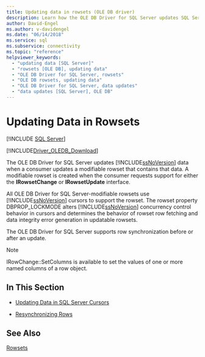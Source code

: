 ```yaml
---
title: Updating data in rowsets (OLE DB driver)
description: Learn how the OLE DB Driver for SQL Server updates SQL Server data when a consumer updates a modifiable rowset that contains that data.
author: David-Engel
ms.author: v-davidengel
ms.date: "06/14/2018"
ms.service: sql
ms.subservice: connectivity
ms.topic: "reference"
helpviewer_keywords:
  - "updating data [SQL Server]"
  - "rowsets [OLE DB], updating data"
  - "OLE DB Driver for SQL Server, rowsets"
  - "OLE DB rowsets, updating data"
  - "OLE DB Driver for SQL Server, data updates"
  - "data updates [SQL Server], OLE DB"
---
```

# Updating Data in Rowsets
[!INCLUDE [SQL Server](../../../includes/applies-to-version/sql-asdb-asdbmi-asa-pdw.md)]

[!INCLUDE[Driver_OLEDB_Download](../../../includes/driver_oledb_download.md)]

  The OLE DB Driver for SQL Server updates [!INCLUDE[ssNoVersion](../../../includes/ssnoversion-md.md)] data when a consumer updates a modifiable rowset that contains that data. A modifiable rowset is created when the consumer requests support for either the **IRowsetChange** or **IRowsetUpdate** interface.  
  
 All OLE DB Driver for SQL Server-modifiable rowsets use [!INCLUDE[ssNoVersion](../../../includes/ssnoversion-md.md)] cursors to support the rowset. The rowset property DBPROP_LOCKMODE alters [!INCLUDE[ssNoVersion](../../../includes/ssnoversion-md.md)] concurrency control behavior in cursors and determines the behavior of rowset row fetching and data integrity error generation in updatable rowsets.  
  
 The OLE DB Driver for SQL Server supports row synchronization before or after an update.  
  
> [!NOTE]  
>  IRowChange::SetColumns is available to set the values of one or more named columns of a row object.  
  
## In This Section  
  
-   [Updating Data in SQL Server Cursors](../../oledb/ole-db-rowsets/updating-data-in-sql-server-cursors.md)  
  
-   [Resynchronizing Rows](../../oledb/ole-db-rowsets/updating-data-in-rowsets-resynchronizing-rows.md)  
  
## See Also  
 [Rowsets](../../oledb/ole-db-rowsets/rowsets.md)  
  
  
